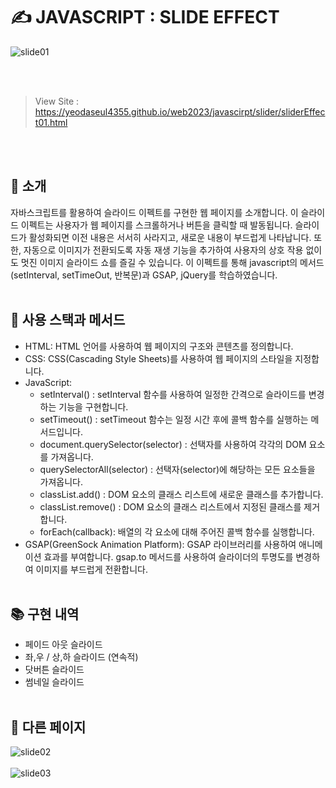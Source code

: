 # ✍️ JAVASCRIPT : SLIDE EFFECT

![slide01](https://github.com/YeoDaSeul4355/SlideEffect/assets/125419623/62e4da96-26c2-425b-92ca-6ce453450087)

<br><br>

> View Site : https://yeodaseul4355.github.io/web2023/javascirpt/slider/sliderEffect01.html

<br><br>

## 👋 소개

자바스크립트를 활용하여 슬라이드 이펙트를 구현한 웹 페이지를 소개합니다. 이 슬라이드 이펙트는 사용자가 웹 페이지를 스크롤하거나 버튼을 클릭할 때 발동됩니다. 슬라이드가 활성화되면 이전 내용은 서서히 사라지고, 새로운 내용이 부드럽게 나타납니다. 또한, 자동으로 이미지가 전환되도록 자동 재생 기능을 추가하여 사용자의 상호 작용 없이도 멋진 이미지 슬라이드 쇼를 즐길 수 있습니다.
이 이펙트를 통해 javascript의 메서드 (setInterval, setTimeOut, 반복문)과 GSAP, jQuery를 학습하였습니다.
<br><br>

## 🔧 사용 스택과 메서드
* HTML: HTML 언어를 사용하여 웹 페이지의 구조와 콘텐츠를 정의합니다.
* CSS: CSS(Cascading Style Sheets)를 사용하여 웹 페이지의 스타일을 지정합니다.
* JavaScript:
  * setInterval() : setInterval 함수를 사용하여 일정한 간격으로 슬라이드를 변경하는 기능을 구현합니다.
  * setTimeout() : setTimeout 함수는 일정 시간 후에 콜백 함수를 실행하는 메서드입니다.
  * document.querySelector(selector) : 선택자를 사용하여 각각의 DOM 요소를 가져옵니다.
  * querySelectorAll(selector) : 선택자(selector)에 해당하는 모든 요소들을 가져옵니다.
  * classList.add() : DOM 요소의 클래스 리스트에 새로운 클래스를 추가합니다.
  * classList.remove() : DOM 요소의 클래스 리스트에서 지정된 클래스를 제거합니다.
  * forEach(callback): 배열의 각 요소에 대해 주어진 콜백 함수를 실행합니다. 
* GSAP(GreenSock Animation Platform): GSAP 라이브러리를 사용하여 애니메이션 효과를 부여합니다. gsap.to 메서드를 사용하여 슬라이더의 투명도를 변경하여 이미지를 부드럽게 전환합니다.
<br><br>

## 📚 구현 내역
* 페이드 아웃 슬라이드
* 좌,우 / 상,하 슬라이드 (연속적)
* 닷버튼 슬라이드
* 썸네일 슬라이드
<br><br>

## 📸 다른 페이지
![slide02](https://github.com/YeoDaSeul4355/SlideEffect/assets/125419623/cce0a4c3-4132-48fd-ab5d-be4be625cf0e)<br><br>
![slide03](https://github.com/YeoDaSeul4355/SlideEffect/assets/125419623/e3bdf650-2393-426c-b263-802702a5b84a)


